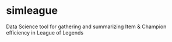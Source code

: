 # simleague
Data Science tool for gathering and summarizing Item &amp; Champion efficiency in League of Legends
